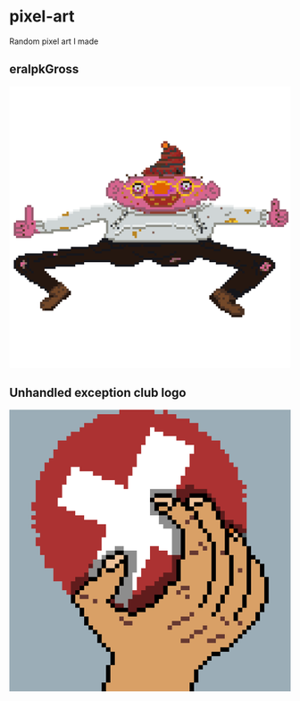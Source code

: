 # pixel-art

Random pixel art I made

## eralpkGross
![eralpkGross](/twitch-emote-gross/twitch-emote-gross.png)

## Unhandled exception club logo
![unhandledExceptionClubLogo](/unhandled-exception-club-logo/unhandled-exception-club-logo.gif)
